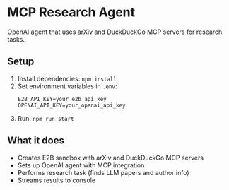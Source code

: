 # MCP Research Agent

OpenAI agent that uses arXiv and DuckDuckGo MCP servers for research tasks.

## Setup

1. Install dependencies: `npm install`
2. Set environment variables in `.env`:
   ```
   E2B_API_KEY=your_e2b_api_key
   OPENAI_API_KEY=your_openai_api_key
   ```
3. Run: `npm run start`

## What it does

- Creates E2B sandbox with arXiv and DuckDuckGo MCP servers
- Sets up OpenAI agent with MCP integration
- Performs research task (finds LLM papers and author info)
- Streams results to console